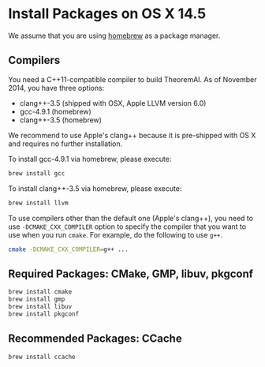# Install Packages on OS X 14.5

We assume that you are using [homebrew][homebrew] as a package manager.

[homebrew]: http://brew.sh

## Compilers

You need a C++11-compatible compiler to build TheoremAI. As of November
2014, you have three options:

 - clang++-3.5 (shipped with OSX, Apple LLVM version 6.0)
 - gcc-4.9.1 (homebrew)
 - clang++-3.5 (homebrew)

We recommend to use Apple's clang++ because it is pre-shipped with OS
X and requires no further installation.

To install gcc-4.9.1 via homebrew, please execute:
```bash
brew install gcc
```
To install clang++-3.5 via homebrew, please execute:
```bash
brew install llvm
```
To use compilers other than the default one (Apple's clang++), you
need to use `-DCMAKE_CXX_COMPILER` option to specify the compiler
that you want to use when you run `cmake`. For example, do the
following to use `g++`.
```bash
cmake -DCMAKE_CXX_COMPILER=g++ ...
```

## Required Packages: CMake, GMP, libuv, pkgconf

```bash
brew install cmake
brew install gmp
brew install libuv
brew install pkgconf
```

## Recommended Packages: CCache

```bash
brew install ccache
```
